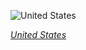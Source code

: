 
![United States](https://www.gstatic.com/prettyearth/assets/full/5527.jpg)

*[United States](https://www.google.com/maps/@36.391453,-81.043383,18z/data=!3m1!1e3)*

